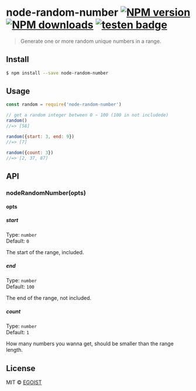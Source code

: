 # node-random-number [![NPM version](https://img.shields.io/npm/v/node-random-number.svg)](https://npmjs.com/package/node-random-number) [![NPM downloads](https://img.shields.io/npm/dm/node-random-number.svg)](https://npmjs.com/package/node-random-number) [![testen badge](https://img.shields.io/badge/testen-passing-brightgreen.svg)][testen repo]

[testen repo]: https://github.com/egoist/testen

> Generate one or more random unique numbers in a range.

## Install

```bash
$ npm install --save node-random-number
```

## Usage

```js
const random = require('node-random-number')

// get a random integer between 0 ~ 100 (100 in not includede)
random()
//=> [58]

random({start: 3, end: 9})
//=> [7]

random({count: 3})
//=> [2, 37, 87]
```

## API

### nodeRandomNumber(opts)

#### opts

##### start

Type: `number`<br>
Default: `0`

The start of the range, included.

##### end

Type: `number`<br>
Default: `100`

The end of the range, not included.

##### count

Type: `number`<br>
Default: `1`

How many numbers you wanna get, should be smaller than the range length.

## License

MIT © [EGOIST](https://github.com/egoist)
